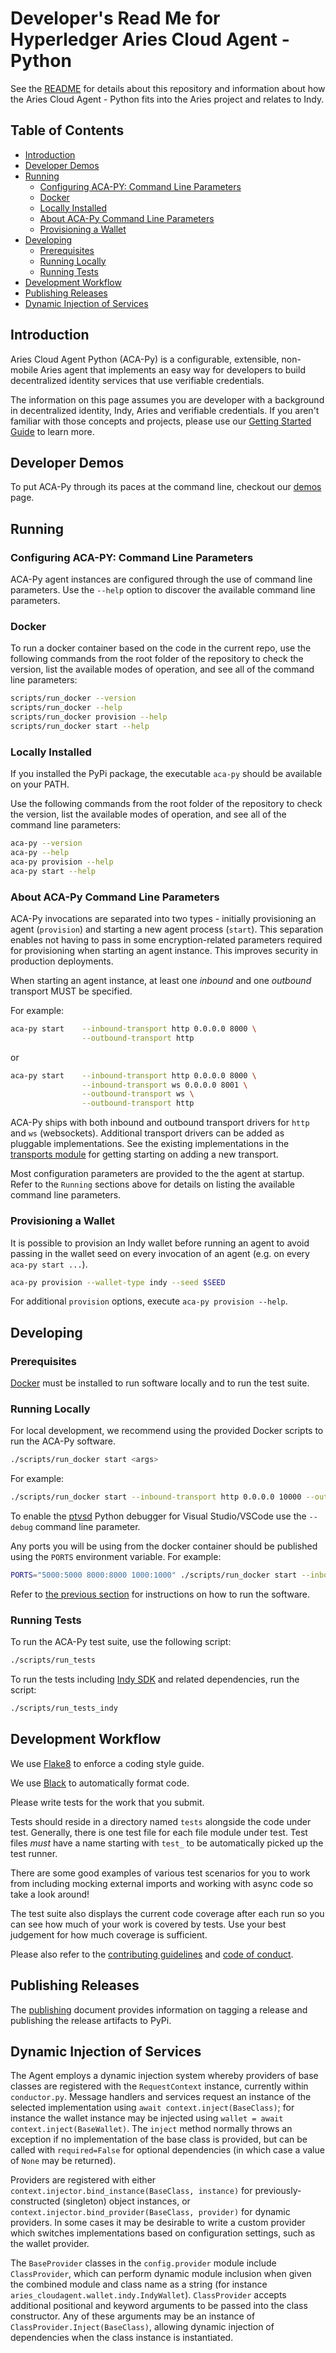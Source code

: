# Developer's Read Me for Hyperledger Aries Cloud Agent - Python <!-- omit in toc -->

See the [README](README.md) for details about this repository and information about how the Aries Cloud Agent - Python fits into the Aries project and relates to Indy.

## Table of Contents <!-- omit in toc -->

- [Introduction](#introduction)
- [Developer Demos](#developer-demos)
- [Running](#running)
  - [Configuring ACA-PY: Command Line Parameters](#configuring-aca-py-command-line-parameters)
  - [Docker](#docker)
  - [Locally Installed](#locally-installed)
  - [About ACA-Py Command Line Parameters](#about-aca-py-command-line-parameters)
  - [Provisioning a Wallet](#provisioning-a-wallet)
- [Developing](#developing)
  - [Prerequisites](#prerequisites)
  - [Running Locally](#running-locally)
  - [Running Tests](#running-tests)
- [Development Workflow](#development-workflow)
- [Publishing Releases](#publishing-releases)
- [Dynamic Injection of Services](#dynamic-injection-of-services)

## Introduction

Aries Cloud Agent Python (ACA-Py) is a configurable, extensible, non-mobile Aries agent that implements an easy way for developers to build decentralized identity services that use verifiable credentials.

The information on this page assumes you are developer with a background in decentralized identity, Indy, Aries and verifiable credentials. If you aren't familiar with those concepts and projects, please use our [Getting Started Guide](docs/GettingStartedAriesDev/README.md) to learn more.

## Developer Demos

To put ACA-Py through its paces at the command line, checkout our [demos](docs/GettingStartedAriesDev/AriesDeveloperDemos.md) page.

## Running

### Configuring ACA-PY: Command Line Parameters

ACA-Py agent instances are configured through the use of command line parameters. Use the `--help` option
to discover the available command line parameters.

### Docker

To run a docker container based on the code in the current repo, use the following commands from the root folder of the repository to check the version, list the available modes of operation, and see all of the command line parameters:

```bash
scripts/run_docker --version
scripts/run_docker --help
scripts/run_docker provision --help
scripts/run_docker start --help
```

### Locally Installed

If you installed the PyPi package, the executable `aca-py` should be available on your PATH.

Use the following commands from the root folder of the repository to check the version, list the available modes of operation, and see all of the command line parameters:

```bash
aca-py --version
aca-py --help
aca-py provision --help
aca-py start --help
```

### About ACA-Py Command Line Parameters

ACA-Py invocations are separated into two types - initially provisioning an agent (`provision`) and starting a new agent process (`start`). This separation enables not having to pass in some encryption-related parameters required for provisioning when starting an agent instance. This improves security in production deployments.

When starting an agent instance, at least one _inbound_ and one _outbound_ transport MUST be specified.

For example:

```bash
aca-py start    --inbound-transport http 0.0.0.0 8000 \
                --outbound-transport http
```

or

```bash
aca-py start    --inbound-transport http 0.0.0.0 8000 \
                --inbound-transport ws 0.0.0.0 8001 \
                --outbound-transport ws \
                --outbound-transport http
```

ACA-Py ships with both inbound and outbound transport drivers for `http` and `ws` (websockets). Additional transport drivers can be added as pluggable implementations. See the existing implementations in the [transports module](aries_cloudagent_vsw/transport) for getting starting on adding a new transport.

Most configuration parameters are provided to the the agent at startup. Refer to the `Running` sections above for details on listing the available command line parameters.

### Provisioning a Wallet

It is possible to provision an Indy wallet before running an agent to avoid passing in the wallet seed on every invocation of an agent (e.g. on every `aca-py start ...`).

```bash
aca-py provision --wallet-type indy --seed $SEED
```

For additional `provision` options, execute `aca-py provision --help`.

## Developing

### Prerequisites

[Docker](https://www.docker.com) must be installed to run software locally and to run the test suite.

### Running Locally

For local development, we recommend using the provided Docker scripts to run the ACA-Py software.

```bash
./scripts/run_docker start <args>
```

For example:

```bash
./scripts/run_docker start --inbound-transport http 0.0.0.0 10000 --outbound-transport http --debug --log-level DEBUG
```

To enable the [ptvsd](https://github.com/Microsoft/ptvsd) Python debugger for Visual Studio/VSCode use the `--debug` command line parameter.

Any ports you will be using from the docker container should be published using the `PORTS` environment variable. For example:

```bash
PORTS="5000:5000 8000:8000 1000:1000" ./scripts/run_docker start --inbound-transport http 0.0.0.0 10000 --outbound-transport http --debug --log-level DEBUG
```

Refer to [the previous section](#Running) for instructions on how to run the software.

### Running Tests

To run the ACA-Py test suite, use the following script:

```bash
./scripts/run_tests
```

To run the tests including [Indy SDK](https://github.com/hyperledger/indy-sdk) and related dependencies, run the script:

```bash
./scripts/run_tests_indy
```

## Development Workflow

We use [Flake8](http://flake8.pycqa.org/en/latest/) to enforce a coding style guide.

We use [Black](https://black.readthedocs.io/en/stable/) to automatically format code.

Please write tests for the work that you submit.

Tests should reside in a directory named `tests` alongside the code under test. Generally, there is one test file for each file module under test. Test files _must_ have a name starting with `test_` to be automatically picked up the test runner.

There are some good examples of various test scenarios for you to work from including mocking external imports and working with async code so take a look around!

The test suite also displays the current code coverage after each run so you can see how much of your work is covered by tests. Use your best judgement for how much coverage is sufficient.

Please also refer to the [contributing guidelines](/CONTRIBUTING.md) and [code of conduct](/CODE_OF_CONDUCT.md).

## Publishing Releases

The [publishing](https://github.com/hyperledger/aries-cloudagent-python/blob/master/PUBLISHING.md) document provides information on tagging a release and publishing the release artifacts to PyPi.

## Dynamic Injection of Services

The Agent employs a dynamic injection system whereby providers of base classes are registered with the `RequestContext` instance, currently within `conductor.py`. Message handlers and services request an instance of the selected implementation using `await context.inject(BaseClass)`; for instance the wallet instance may be injected using `wallet = await context.inject(BaseWallet)`. The `inject` method normally throws an exception if no implementation of the base class is provided, but can be called with `required=False` for optional dependencies (in which case a value of `None` may be returned).

Providers are registered with either `context.injector.bind_instance(BaseClass, instance)` for previously-constructed (singleton) object instances, or `context.injector.bind_provider(BaseClass, provider)` for dynamic providers. In some cases it may be desirable to write a custom provider which switches implementations based on configuration settings, such as the wallet provider.

The `BaseProvider` classes in the `config.provider` module include `ClassProvider`, which can perform dynamic module inclusion when given the combined module and class name as a string (for instance `aries_cloudagent.wallet.indy.IndyWallet`). `ClassProvider` accepts additional positional and keyword arguments to be passed into the class constructor. Any of these arguments may be an instance of `ClassProvider.Inject(BaseClass)`, allowing dynamic injection of dependencies when the class instance is instantiated.
